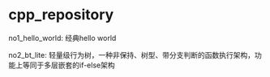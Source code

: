 # cpp_repository
no1_hello_world: 经典hello world

no2_bt_lite: 轻量级行为树，一种非保持、树型、带分支判断的函数执行架构，功能上等同于多层嵌套的if-else架构
